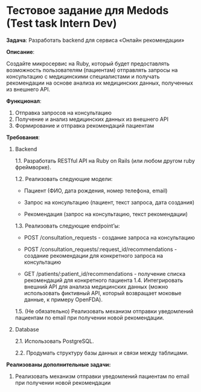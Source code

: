 # Тестовое задание для Medods (Test task Intern Dev)

**Задача**: Разработать backend для сервиса «Онлайн рекомендации»

**Описание**:

Создайте микросервис на Ruby, который будет предоставлять возможность пользователям (пациентам) отправлять запросы на консультацию с медицинскими специалистами и получать рекомендации на основе анализа их медицинских данных, полученных из внешнего API.

**Функционал**:

1. Отправка запросов на консультацию
2. Получение и анализ медицинских данных из внешнего API 
3. Формирование и отправка рекомендаций пациентам

**Требования**:

1. Backend
    
    1.1. Разработать RESTful API на Ruby on Rails (или любом другом ruby фреймворке).
    
    1.2. Реализовать следующие модели:
    
    - Пациент (ФИО, дата рождения, номер телефона, email)
    
    - Запрос на консультацию (пациент, текст запроса, дата создания) 
    
    - Рекомендация (запрос на консультацию, текст рекомендации)
    
    1.3. Реализовать следующие endpoint’ы:
    - POST /consultation_requests - создание запроса на консультацию
    
    - POST /consultation_requests/:request_id/recommendations - создание рекомендации для конкретного запроса на консультацию
    
    - GET /patients/:patient_id/recommendations - получение списка рекомендаций для конкретного пациента
    1.4. Интегрировать внешний API для анализа медицинских данных (можно использовать фиктивный API, который возвращает моковые данные, к примеру OpenFDA).

    1.5. (Не обязательно) Реализовать механизм отправки уведомлений пациентам по email при получении новой рекомендации.

2. Database
    
    2.1. Использовать PostgreSQL.
    
    2.2. Продумать структуру базы данных и связи между таблицами.

**Реализованы дополнительные задачи:**
1. Реализовать механизм отправки уведомлений пациентам по email при получении новой рекомендации


